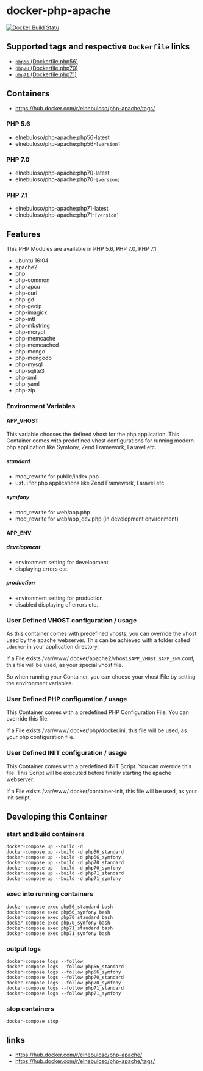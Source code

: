 # docker-php-apache

[![Docker Build Statu](https://img.shields.io/docker/build/elnebuloso/php-apache.svg)](https://hub.docker.com/r/elnebuloso/php-apache/builds/)


## Supported tags and respective `Dockerfile` links

- [`php56` (Dockerfile.php56)](https://github.com/elnebuloso/docker-php-apache/blob/master/Dockerfile.php56)
- [`php70` (Dockerfile.php70)](https://github.com/elnebuloso/docker-php-apache/blob/master/Dockerfile.php70)
- [`php71` (Dockerfile.php71)](https://github.com/elnebuloso/docker-php-apache/blob/master/Dockerfile.php71)


## Containers

- https://hub.docker.com/r/elnebuloso/php-apache/tags/


### PHP 5.6

- elnebuloso/php-apache:php56-latest
- elnebuloso/php-apache:php56-`[version]`


### PHP 7.0

- elnebuloso/php-apache:php70-latest
- elnebuloso/php-apache:php70-`[version]`


### PHP 7.1

- elnebuloso/php-apache:php71-latest
- elnebuloso/php-apache:php71-`[version]`


## Features

This PHP Modules are available in PHP 5.6, PHP 7.0, PHP 7.1

- ubuntu 16:04
- apache2
- php
- php-common
- php-apcu
- php-curl
- php-gd
- php-geoip
- php-imagick
- php-intl
- php-mbstring
- php-mcrypt
- php-memcache
- php-memcached
- php-mongo
- php-mongodb
- php-mysql
- php-sqlite3
- php-xml
- php-yaml
- php-zip


### Environment Variables


#### APP_VHOST

This variable chooses the defined vhost for the php application.
This Container comes with predefined vhost configurations for running modern php application like Symfony, Zend Framework, Laravel etc.


##### standard

- mod_rewrite for public/index.php
- usful for php applications like Zend Framework, Laravel etc.


##### symfony

- mod_rewrite for web/app.php
- mod_rewrite for web/app_dev.php (in development environment)


#### APP_ENV


##### development

- environment setting for development
- displaying errors etc.


##### production

- environment setting for production
- disabled displaying of errors etc.


### User Defined VHOST configuration / usage

As this container comes with predefined vhosts, you can override the vhost used by the apache webserver.
This can be achieved with a folder called `.docker` in your application directory.

If a File exists /var/www/.docker/apache2/vhost.`$APP_VHOST.$APP_ENV`.conf, this file will be used, as your special vhost file.

So when running your Container, you can choose your vhost File by setting the environment variables.


### User Defined PHP configuration / usage

This Container comes with a predefined PHP Configuration File. You can override this file.

If a File exists /var/www/.docker/php/docker.ini, this file will be used, as your php configuration file.


### User Defined INIT configuration / usage

This Container comes with a predefined INIT Script. You can override this file. This Script will be executed before finally starting the apache webserver.

If a File exists /var/www/.docker/container-init, this file will be used, as your init script.


## Developing this Container


### start and build containers

```text
docker-compose up --build -d
docker-compose up --build -d php56_standard
docker-compose up --build -d php56_symfony
docker-compose up --build -d php70_standard
docker-compose up --build -d php70_symfony
docker-compose up --build -d php71_standard
docker-compose up --build -d php71_symfony
```


### exec into running containers

```text
docker-compose exec php56_standard bash
docker-compose exec php56_symfony bash
docker-compose exec php70_standard bash
docker-compose exec php70_symfony bash
docker-compose exec php71_standard bash
docker-compose exec php71_symfony bash
```


### output logs

```text
docker-compose logs --follow
docker-compose logs --follow php56_standard
docker-compose logs --follow php56_symfony
docker-compose logs --follow php70_standard
docker-compose logs --follow php70_symfony
docker-compose logs --follow php71_standard
docker-compose logs --follow php71_symfony
```


### stop containers

```
docker-compose stop
```


## links 

- https://hub.docker.com/r/elnebuloso/php-apache/
- https://hub.docker.com/r/elnebuloso/php-apache/tags/